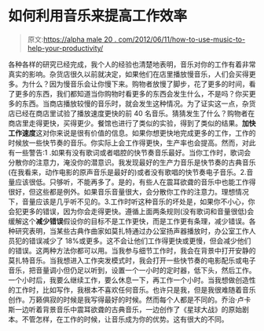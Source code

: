# 如何利用音乐来提高工作效率

> 原文:[https://alpha male 20 . com/2012/06/11/how-to-use-music-to-help-your-productivity/](https://alphamale20.com/2012/06/11/how-to-use-music-to-help-your-productivity/)

各种各样的研究已经完成，我个人的经验也清楚地表明，音乐对你的工作有着非常真实的影响。杂货店很久以前就决定，如果他们在店里播放慢音乐，人们会买得更多。为什么？因为慢音乐会让你慢下来。购物者放慢了脚步，花了更多的时间，看了更多的东西，我们都知道当你购物时看更多的东西会发生什么，不是吗？你买更多的东西。当商店播放较慢的音乐时，就会发生这种情况。为了证实这一点，杂货店已经在商店里试验了播放速度更快的前 40 名音乐。猜猜发生了什么？购物者在商店里走得更快，买得更少。餐馆也进行了类似的实验，得到了类似的结果。**加快工作速度**这对你来说是很有价值的信息。如果你想更快地完成更多的工作，工作的时候放一些快节奏的音乐。你实际上会工作得更快，生产率也会提高。然而，对此有一些警告:1 .如果有没有歌词或者唱腔的快节奏音乐最好。当你工作时，歌词会分散你的注意力，淹没你的潜意识。我发现最好的生产力音乐是快节奏的古典音乐(在我看来，动作电影的原声音乐是最好的)或者没有歌唱的快节奏电子音乐。2.音量应该很低。只够听，不能再多了。是的，有些人在震耳欲聋的音乐中也能工作得很好，但这些都是例外。如果音乐音量很大，会分散你工作的注意力。理想情况下，音量应该是几乎听不见的。3.工作时听这种音乐的坏处是，如果你不小心，你会犯更多的错误，因为你会走得更快。遵循上面两条规则(没有歌词和音量很低)会缓解这个**减少错误**假设你的目标不是工作更快，而是工作更有条理，减少错误。各种研究表明，当某些古典作曲家如莫扎特通过办公室扬声器播放时，办公室工作人员犯的错误减少了 18%或更多。这不会让他们工作得更快或更慢，但会减少他们的错误。这两种方法你都可以用。当我参与细节工作时，我会在背景中打开安静的莫扎特音乐。当我想进入工作突发模式时，我会打开一些快节奏的电影配乐或电子音乐，把音量调小但仍足以听到，设置一个一小时的定时器，低下头，然后工作。一个小时后，我要么继续工作，要么休息一下，再工作一个小时。当我想做创造性的工作时，比如写作，我根本不喜欢任何音乐。也许只是我，但是我很难随着音乐创作。万籁俱寂的时候是我写得最好的时候。然而每个人都是不同的。乔治·卢卡斯一边听着背景音乐中震耳欲聋的古典音乐，一边创作了《星球大战》的原始剧本。不管怎样，在工作的时候，让音乐成为你的优势。这有很大的不同。